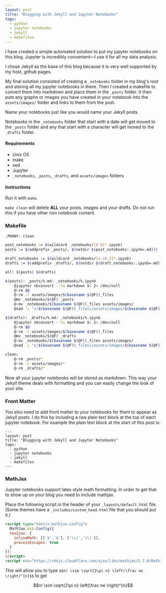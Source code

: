 ```yaml
---
layout: post
title: "Blogging with Jekyll and Jupyter Notebooks"
tags:
  - python
  - jupyter notebooks
  - jekyll
  - makefiles
---
```


I have created a simple automated solution to put my jupyter notebooks on this blog. Jupyter is incredibly convenient—I use it for all my data analysis.

I chose Jekyll as the base of this blog because it is very well supported by my host, github pages.

My final solution consisted of creating a `_notebooks` folder in my blog's root and storing all my jupyter notebooks in there. Then I created a makefile to convert them into markdown and place them in the `_posts` folder. It then puts any graphs or images you have created in your notebook into the `assets/images/` folder and links to them from the post.

Name your notebooks just like you would name your Jekyll posts.

Notebooks in the `_notebooks` folder that start with a date will get moved to the `_posts` folder and any that start with a character will get moved to the `_drafts` folder.

#### Requirements

- Unix OS
- make
- sed
- Jupyter
- `_notebooks`, `_posts`, `_drafts`, and `assets/images` folders

#### Instructions

Run it with `make`.

`make clean` will delete **ALL** your posts, images and your drafts. Do not run this if you have other non notebook content.

### Makefile

```bash
.PHONY: clean

post_notebooks := $(wildcard _notebooks/[0-9]*.ipynb)
posts := $(addprefix _posts/, $(notdir $(post_notebooks:.ipynb=.md)))

draft_notebooks := $(wildcard _notebooks/[a-zA-Z]*.ipynb)
drafts := $(addprefix _drafts/, $(notdir $(draft_notebooks:.ipynb=.md)))

all: $(posts) $(drafts)

$(posts): _posts/%.md: _notebooks/%.ipynb
	@jupyter nbconvert --to markdown $< 2> /dev/null
	@-rm $@
	@-rm -r assets/images/$(basename $(@F))_files
	@mv _notebooks/$(@F) _posts
	@-mv _notebooks/$(basename $(@F))_files assets/images/
	@sed -i "s|$(basename $(@F))_files|/assets/images/$(basename $(@F))_files|g" $@

$(drafts): _drafts/%.md: _notebooks/%.ipynb
	@jupyter nbconvert --to markdown $< 2> /dev/null
	@-rm $@
	@-rm -r assets/images/$(basename $(@F))_files
	@mv _notebooks/$(@F) _drafts
	@-mv _notebooks/$(basename $(@F))_files assets/images/
	@sed -i "s|$(basename $(@F))_files|/assets/images/$(basename $(@F))_files|g" $@

clean:
	@-rm _posts/*
	@-rm -r assets/images/*
	@-rm _drafts/*

```

Now all your jupyter notebooks will be stored as markdown. This way your Jekyll theme deals with formatting and you can easily change the look of your site.

### Front Matter

You also need to add front matter to your notebooks for them to appear as Jekyll posts. I do this by including a raw plain text block at the top of each jupyter notebook. For example the plain text block at the start of this post is:

```
---
layout: post
title: "Blogging with Jekyll and Jupyter Notebooks"
tags:
  - python
  - jupyter notebooks
  - jekyll
  - makefiles
---
```

### MathJax

Jupyter notebooks support latex style math formatting. In order to get that to show up on your blog you need to include mathjax.

Place the following script in the header of your `_layouts/default.html` file. (Some themes have a `_includes/custom_head.html` file that you should put it.)

```html
<script type="text/x-mathjax-config">
  MathJax.Hub.Config({
  tex2jax: {
    inlineMath: [['$','$'], ['\\(','\\)']],
    processEscapes: true
  }
});
</script>
<script src="https://cdnjs.cloudflare.com/ajax/libs/mathjax/2.7.0/MathJax.js?config=TeX-AMS-MML_HTMLorMML" type="text/javascript"></script>
```


This will allow you to type `$$n! \sim \sqrt{2\pi n} \left(\frac ne \right)^{n}$$` to get 

$$n! \sim \sqrt{2\pi n} \left(\frac ne \right)^{n}$$

